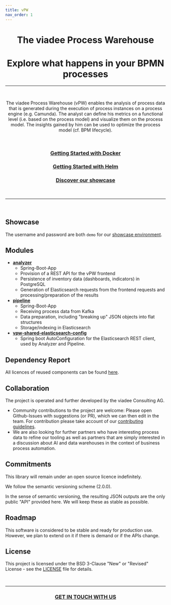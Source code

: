 ```yaml
---
title: vPW
nav_order: 1
---
```

<h1 align="center">The viadee Process Warehouse </h1>
<h1 align="center">Explore what happens in your BPMN processes </h1>

____________________________


<br>

<p align="center">
The viadee Process Warehouse (vPW) enables the analysis of process data that is generated during the execution of process instances on a process engine (e.g. Camunda). The analyst can define his metrics on a functional level (i.e. based on the process model) and visualize them on the process model. The insights gained by him can be used to optimize the process model (cf. BPM lifecycle).
</p>

<br>

<h3 align="center"><a href="/vpw-backend-parent/GETTING_STARTED_DOCKER.md">Getting Started with Docker</a></h3>

<h3 align="center"><a href="/vpw-backend-parent/GETTING_STARTED_HELM.md">Getting Started with Helm</a></h3>

<h3 align="center"><a href="https://vpw.bpm2.viadee.cloud/">Discover our showcase</a></h3>

<br>

________________________________

<br>

## Showcase
The username and password are both `demo` for our [showcase environment](https://vpw.bpm2.viadee.cloud/).

## Modules
* **[analyzer](/vpw-backend-parent/analyzer)**
    * Spring-Boot-App
    * Provision of a REST API for the vPW frontend
    * Persistence of inventory data (dashboards, indicators) in PostgreSQL
    * Generation of Elasticsearch requests from the frontend requests and processing/preparation of the results
* **[pipeline](/vpw-backend-parent/pipeline)**
    * Spring-Boot-App
    * Receiving process data from Kafka
    * Data preparation, including "breaking up" JSON objects into flat structures
    * Storage/indexing in Elasticsearch
* **[vpw-shared-elasticsearch-config](/vpw-backend-parent/vpw-shared-elasticsearch-config)**
    * Spring boot AutoConfiguration for the Elasticsearch REST client, used by Analyzer and Pipeline.

## Dependency Report 
All licences of reused components can be found [here](). 

## Collaboration

The project is operated and further developed by the viadee Consulting AG.
* Community contributions to the project are welcome: Please open Github-Issues with suggestions (or PR), which we can then edit in the team. For contribution please take account of our [contributing guidelines](CONTRIBUTING.md).
* We are also looking for further partners who have interesting process data to refine our tooling as well as partners that are simply interested in a discussion about AI and data warehouses in the context of business process automation.

## Commitments

This library will remain under an open source licence indefinitely.

We follow the semantic versioning scheme (2.0.0).

In the sense of semantic versioning, the resulting JSON outputs are the only public "API" provided here. We will keep these as stable as possible.

## Roadmap
This software is considered to be stable and ready for production use.
However, we plan to extend on it if there is demand or if the APIs change.

## License
This project is licensed under the BSD 3-Clause "New" or "Revised" License - see the [LICENSE](https://github.com/viadee/vPW/blob/master/LICENSE) file for details.

<br>

----------------------------

<h3 align="center"><a href="https://www.viadee.de/en/solutions/business-process-management/process-warehouse">GET IN TOUCH WITH US</a></h3>
